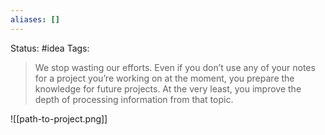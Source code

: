```yaml
---
aliases: []
---
```

Status: #idea
Tags: 

>We stop wasting our efforts. Even if you don’t use any of your notes for a project you’re working on at the moment, you prepare the knowledge for future projects. At the very least, you improve the depth of processing information from that topic.

![[path-to-project.png]]
[^1]: [[Introduction to the Zettelkasten Method]]